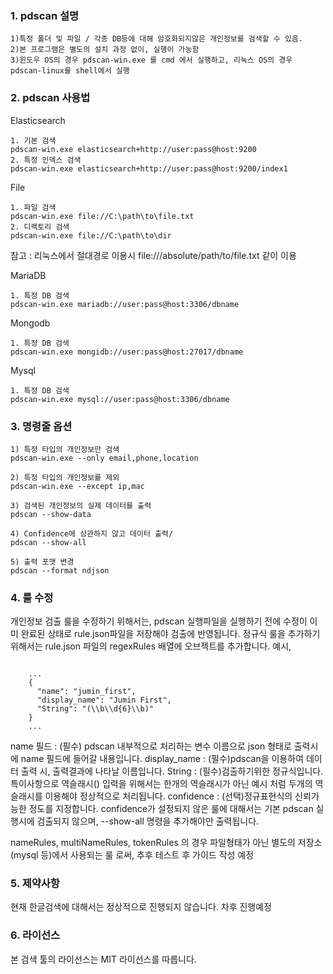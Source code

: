 ### 1. pdscan 설명
```
1)특정 폴더 및 파일 / 각종 DB등에 대해 암호화되지않은 개인정보를 검색할 수 있음.
2)본 프로그램은 별도의 설치 과정 없이, 실행이 가능함
3)윈도우 OS의 경우 pdscan-win.exe 를 cmd 에서 실행하고, 리눅스 OS의 경우 pdscan-linux를 shell에서 실행
```
### 2. pdscan 사용법 

Elasticsearch
```
1. 기본 검색 
pdscan-win.exe elasticsearch+http://user:pass@host:9200 
2. 특정 인덱스 검색
pdscan-win.exe elasticsearch+http://user:pass@host:9200/index1
```
File 
```
1. 파일 검색 
pdscan-win.exe file://C:\path\to\file.txt
2. 디렉토리 검색 
pdscan-win.exe file://C:\path\to\dir
```
참고 : 리눅스에서 절대경로 이용시 file:///absolute/path/to/file.txt 같이 이용

MariaDB 
```
1. 특정 DB 검색
pdscan-win.exe mariadb://user:pass@host:3306/dbname
```
Mongodb
```
1. 특정 DB 검색
pdscan-win.exe mongidb://user:pass@host:27017/dbname
```
Mysql
```
1. 특정 DB 검색 
pdscan-win.exe mysql://user:pass@host:3306/dbname
```
### 3. 명령줄 옵션 
```
1) 특정 타입의 개인정보만 검색 
pdscan-win.exe --only email,phone,location 

2) 특정 타입의 개인정보를 제외
pdscan-win.exe --except ip,mac

3) 검색된 개인정보의 실제 데이터를 출력 
pdscan --show-data

4) Confidence에 상관하지 않고 데이터 출력/ 
pdscan --show-all

5) 출력 포맷 변경
pdscan --format ndjson 
```
### 4. 룰 수정

개인정보 검출 룰을 수정하기 위해서는, pdscan 실행파일을 실행하기 전에 수정이 이미 완료된 상태로 rule.json파일을 저장해야 검출에 반영됩니다.
정규식 룰을 추가하기 위해서는 rule.json 파일의 regexRules 배열에 오브젝트를 추가합니다. 
예시, 
```

    ...
    {
      "name": "jumin_first",
      "display_name": "Jumin First",
      "String": "(\\b\\d{6}\\b)"
    }
    ...

``` 

name 필드 : (필수) pdscan 내부적으로 처리하는 변수 이름으로 json 형태로 출력시에 name 필드에 들어갈 내용입니다.
display_name : (필수)pdscan을 이용하여 데이터 출력 시, 출력결과에 나타날 이름입니다.
String : (필수)검출하기위한 정규식입니다. 특이사항으로 역슬래시(\) 입력을 위해서는 한개의 역슬래시가 아닌 예시 처럼 두개의 역슬래시를 이용해야 정상적으로 처리됩니다.
confidence : (선택)정규표현식의 신뢰가능한 정도를 지정합니다. confidence가 설정되지 않은 룰에 대해서는 기본 pdscan 실행시에 검출되지 않으며, --show-all 명령을 추가해야만 출력됩니다.

nameRules, multiNameRules, tokenRules 의 경우 파일형태가 아닌 별도의 저장소 (mysql 등)에서 사용되는 룰 로써, 추후 테스트 후 가이드 작성 예정

### 5. 제약사항
현재 한글검색에 대해서는 정상적으로 진행되지 않습니다. 차후 진행예정

### 6. 라이선스
본 검색 툴의 라이선스는 MIT 라이선스를 따릅니다.
